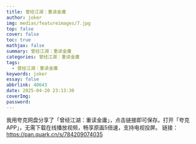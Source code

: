 ```yaml
---
title: 曾经江湖：重读金庸
author: joker
img: medias/featureimages/7.jpg
top: false
cover: false
toc: true
mathjax: false
summary: 曾经江湖：重读金庸
categories: 曾经江湖：重读金庸
tags:
  - 曾经江湖：重读金庸
keywords: joker
essay: false
abbrlink: 40643
date: 2025-04-20 23:13:30
coverImg:
password:
---
```


我用夸克网盘分享了「曾经江湖：重读金庸」，点击链接即可保存。打开「夸克APP」，无需下载在线播放视频，畅享原画5倍速，支持电视投屏。
链接：https://pan.quark.cn/s/784209074035

